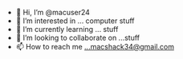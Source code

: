 - 👋 Hi, I’m @macuser24
- 👀 I’m interested in ... computer stuff
- 🌱 I’m currently learning ... stuff
- 💞️ I’m looking to collaborate on ...stuff
- 📫 How to reach me ...macshack34@gmail.com

<!---
macuser24/macuser24 is a ✨ special ✨ repository because its `README.md` (this file) appears on your GitHub profile.
You can click the Preview link to take a look at your changes.
--->
